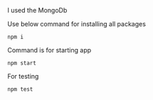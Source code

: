 I used the MongoDb

Use below command for installing all packages

```npm i```

Command is for starting app

```npm start```

For testing

```npm test```
